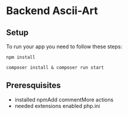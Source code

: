 # Backend Ascii-Art

## Setup

To run your app you need to follow these steps:

```
npm install
```


```
composer install & composer run start
```

## Preresquisites

+ installed npmAdd commentMore actions
+ needed extensions enabled php.ini
